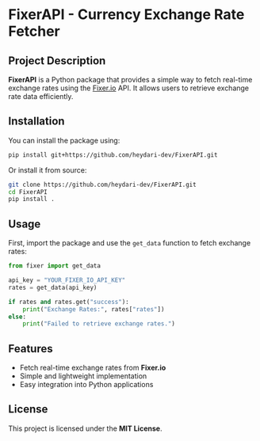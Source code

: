 # FixerAPI - Currency Exchange Rate Fetcher  

## Project Description  

**FixerAPI** is a Python package that provides a simple way to fetch real-time exchange rates using the [Fixer.io](https://fixer.io) API. It allows users to retrieve exchange rate data efficiently.  

## Installation  

You can install the package using:  

```bash
pip install git+https://github.com/heydari-dev/FixerAPI.git
```

Or install it from source:  

```bash
git clone https://github.com/heydari-dev/FixerAPI.git  
cd FixerAPI  
pip install .
```

## Usage  

First, import the package and use the `get_data` function to fetch exchange rates:  

```python
from fixer import get_data

api_key = "YOUR_FIXER_IO_API_KEY"
rates = get_data(api_key)

if rates and rates.get("success"):
    print("Exchange Rates:", rates["rates"])
else:
    print("Failed to retrieve exchange rates.")
```

## Features  

- Fetch real-time exchange rates from **Fixer.io**  
- Simple and lightweight implementation  
- Easy integration into Python applications  

## License  

This project is licensed under the **MIT License**.

